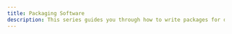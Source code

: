 ```yaml
---
title: Packaging Software
description: This series guides you through how to write packages for different software.
---
```

